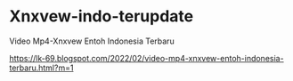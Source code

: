 # Xnxvew-indo-terupdate
Video Mp4-Xnxvew Entoh Indonesia Terbaru

https://lk-69.blogspot.com/2022/02/video-mp4-xnxvew-entoh-indonesia-terbaru.html?m=1

